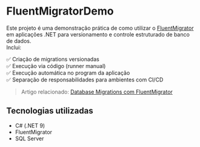 # FluentMigratorDemo

Este projeto é uma demonstração prática de como utilizar o [FluentMigrator](https://fluentmigrator.github.io/) em aplicações .NET para versionamento e controle estruturado de banco de dados.  
Inclui:

✅ Criação de migrations versionadas  
✅ Execução via código (runner manual)  
✅ Execução automática no program da aplicação  
✅ Separação de responsabilidades para ambientes com CI/CD

> Artigo relacionado: [Database Migrations com FluentMigrator](https://www.linkedin.com/...)

## Tecnologias utilizadas

- C# (.NET 9)
- FluentMigrator
- SQL Server